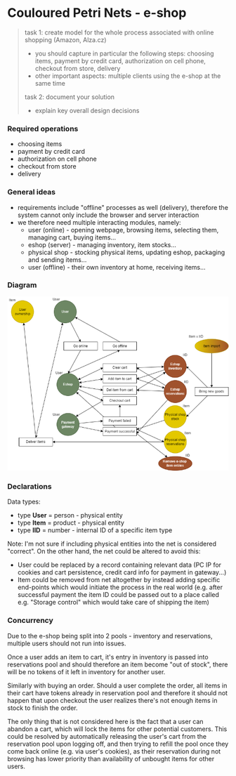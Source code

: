 Couloured Petri Nets - e-shop
===

> task 1: create model for the whole process associated with online shopping (Amazon, Alza.cz)
> 	- you should capture in particular the following steps: choosing items, payment by credit card, authorization on cell phone, checkout from store, delivery
> 	- other important aspects: multiple clients using the e-shop at the same time
> 
> task 2: document your solution
> 	- explain key overall design decisions

### Required operations
- choosing items
- payment by credit card
- authorization on cell phone
- checkout from store
- delivery

### General ideas

- requirements include "offline" processes as well (delivery), therefore the system cannot only include the browser and server interaction
- we therefore need multiple interacting modules, namely:
  - user (online) - opening webpage, browsing items, selecting them, managing cart, buying items...
  - eshop (server) - managing inventory, item stocks...
  - physical shop - stocking physical items, updating eshop, packaging and sending items...
  - user (offline) - their own inventory at home, receiving items...

### Diagram

![TODO: Diagram image](petri.png)

### Declarations

Data types:
- type **User** = person - physical entity
- type **Item** = product - physical entity
- type **IID** = number - internal ID of a specific item type

Note: I'm not sure if including physical entities into the net is considered "correct". On the other hand, the net could be altered to avoid this:
- User could be replaced by a record containing relevant data (PC IP for cookies and cart persistence, credit card info for payment in gateway...)
- Item could be removed from net altogether by instead adding specific end-points which would initiate the process in the real world (e.g. after successful payment the item ID could be passed out to a place called e.g. "Storage control" which would take care of shipping the item)

### Concurrency

Due to the e-shop being split into 2 pools - inventory and reservations, multiple users should not run into issues.

Once a user adds an item to cart, it's entry in inventory is passed into reservations pool and should therefore an item become "out of stock", there will be no tokens of it left in inventory for another user.

Similarly with buying an order. Should a user complete the order, all items in their cart have tokens already in reservation pool and therefore it should not happen that upon checkout the user realizes there's not enough items in stock to finish the order.

The only thing that is not considered here is the fact that a user can abandon a cart, which will lock the items for other potential customers. This could be resolved by automatically releasing the user's cart from the reservation pool upon logging off, and then trying to refill the pool once they come back online (e.g. via user's cookies), as their reservation during not browsing has lower priority than availability of unbought items for other users.